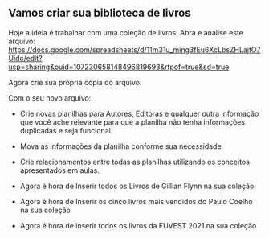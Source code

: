 ## Vamos criar sua biblioteca de livros

Hoje a ideia é trabalhar com uma coleção de livros. 
Abra e analise este arquivo: https://docs.google.com/spreadsheets/d/11m31u_ming3fEu6XcLbsZHLajtO7Uidc/edit?usp=sharing&ouid=107230658148496819693&rtpof=true&sd=true

Agora crie sua própria cópia do arquivo. 

Com o seu novo arquivo: 

- Crie novas planilhas para Autores, Editoras e qualquer outra informação que você ache relevante para que a planilha não tenha informações duplicadas e seja funcional. 

- Mova as informações da planilha conforme sua necessidade. 

- Crie relacionamentos entre todas as planilhas utilizando os conceitos apresentados em aulas. 

- Agora é hora de Inserir todos os Livros de Gillian Flynn na sua coleção 

- Agora é hora de Inserir os cinco livros mais vendidos do Paulo Coelho na sua coleção 

- Agora é hora de inserir todos os livros da FUVEST 2021 na sua coleção 